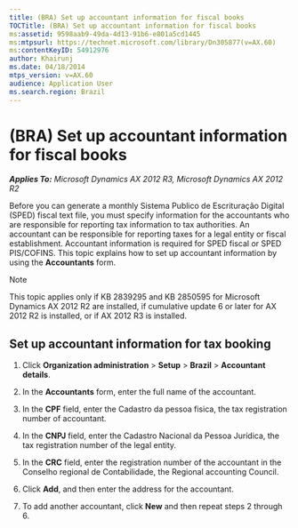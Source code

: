 ```yaml
---
title: (BRA) Set up accountant information for fiscal books
TOCTitle: (BRA) Set up accountant information for fiscal books
ms:assetid: 9598aab9-49da-4d13-91b6-e801a5cd1445
ms:mtpsurl: https://technet.microsoft.com/library/Dn305877(v=AX.60)
ms:contentKeyID: 54912976
author: Khairunj
ms.date: 04/18/2014
mtps_version: v=AX.60
audience: Application User
ms.search.region: Brazil
---
```


# (BRA) Set up accountant information for fiscal books 


_**Applies To:** Microsoft Dynamics AX 2012 R3, Microsoft Dynamics AX 2012 R2_

Before you can generate a monthly Sistema Publico de Escrituração Digital (SPED) fiscal text file, you must specify information for the accountants who are responsible for reporting tax information to tax authorities. An accountant can be responsible for reporting taxes for a legal entity or fiscal establishment. Accountant information is required for SPED fiscal or SPED PIS/COFINS. This topic explains how to set up accountant information by using the **Accountants** form.


> [!NOTE]
> <P>This topic applies only if KB 2839295 and KB 2850595 for Microsoft Dynamics AX 2012 R2 are installed, if cumulative update 6 or later for AX 2012 R2 is installed, or if AX 2012 R3 is installed.</P>



## Set up accountant information for tax booking

1.  Click **Organization administration** \> **Setup** \> **Brazil** \> **Accountant details**.

2.  In the **Accountants** form, enter the full name of the accountant.

3.  In the **CPF** field, enter the Cadastro da pessoa fisica, the tax registration number of accountant.

4.  In the **CNPJ** field, enter the Cadastro Nacional da Pessoa Jurídica, the tax registration number of the legal entity.

5.  In the **CRC** field, enter the registration number of the accountant in the Conselho regional de Contabilidade, the Regional accounting Council.

6.  Click **Add**, and then enter the address for the accountant.

7.  To add another accountant, click **New** and then repeat steps 2 through 6.

  


